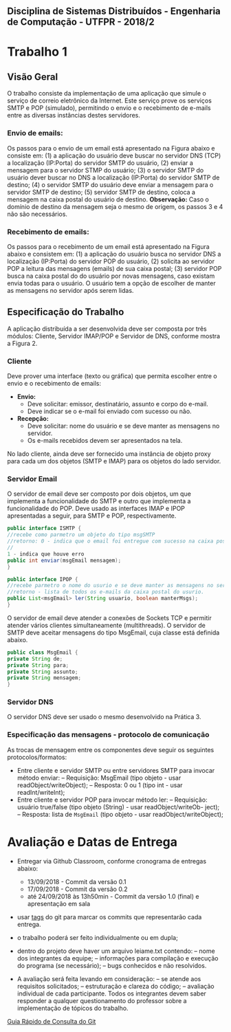 ## Disciplina de Sistemas Distribuídos - Engenharia de Computação - UTFPR - 2018/2
# Trabalho 1

## Visão Geral
O trabalho consiste da implementação de uma aplicação que simule o serviço de correio
eletrônico da Internet. Este serviço prove os serviços SMTP e POP (simulado), permitindo
o envio e o recebimento de e-mails entre as diversas instâncias destes servidores.

### Envio de emails:
Os passos para o envio de um email está apresentado na Figura abaixo e consiste em: (1) a aplicação do usuário deve buscar no servidor DNS (TCP) a localização (IP:Porta) do servidor SMTP do usuário, (2) enviar a mensagem para o servidor STMP do usuário; (3) o servidor SMTP do usuário dever buscar no DNS a localização (IP:Porta) do servidor SMTP de destino; (4) o servidor SMTP do usuário deve enviar a mensagem para o servidor SMTP de destino; (5) servidor SMTP de destino, coloca a mensagem na caixa postal do usuário de destino.
**Observação:** Caso o domı́nio de destino da mensagem seja o mesmo de origem, os passos 3 e 4 não são necessários.


### Recebimento de emails:
Os passos para o recebimento de um email está apresentado na Figura abaixo e consistem em: (1) a aplicação do usuário busca no servidor DNS a localização (IP:Porta) do servidor POP do usuário, (2) solicita ao servidor POP a leitura das mensagens (emails) de sua caixa postal; (3) servidor POP busca na caixa postal do do usuário por novas mensagens, caso existam envia todas para o usuário. O usuário tem a opção de escolher de manter as mensagens no servidor após serem lidas.

## Especificação do Trabalho
A aplicação distribuı́da a ser desenvolvida deve ser composta por três módulos: Cliente, Servidor
IMAP/POP e Servidor de DNS, conforme mostra a Figura 2.

### Cliente
Deve prover uma interface (texto ou gráfica) que permita escolher entre o envio e o recebimento de emails:
* **Envio:** 
    - Deve solicitar: emissor, destinatário, assunto e corpo do e-mail.
    - Deve indicar se o e-mail foi enviado com sucesso ou não.
* **Recepção:**
    - Deve solicitar: nome do usuário e se deve manter as mensagens no servidor.
    - Os e-mails recebidos devem ser apresentados na tela.

No lado cliente, ainda deve ser fornecido uma instância de objeto proxy para cada um dos objetos (SMTP e IMAP) para os objetos do lado servidor. 

### Servidor Email
O servidor de email deve ser composto por dois objetos, um que implementa a funcionalidade do SMTP e outro que implementa a funcionalidade do POP. Deve usado as interfaces IMAP e IPOP apresentadas a seguir, para SMTP e POP, respectivamente. 


```java
public interface ISMTP {
//recebe como parmetro um objeto do tipo msgSMTP
//retorno: 0 - indica que o email foi entregue com sucesso na caixa postal do usurio
//
1 - indica que houve erro
public int enviar(msgEmail mensagem);
}

public interface IPOP {
//recebe parmetro o nome do usurio e se deve manter as mensagens no servidor.
//retorno - lista de todos os e-mails da caixa postal do usurio.
public List<msgEmail> ler(String usuario, boolean manterMsgs);
}
```
O servidor de email deve atender a conexões de Sockets TCP e permitir atender vários clientes simultaneamente (multithreads). O servidor de SMTP deve aceitar mensagens do tipo MsgEmail, cuja classe está definida abaixo.


```java
public class MsgEmail {
private String de;
private String para;
private String assunto;
private String mensagem;
}
```
### Servidor DNS
O servidor DNS deve ser usado o mesmo desenvolvido na Prática 3.

### Especificação das mensagens - protocolo de comunicação
As trocas de mensagem entre os componentes deve seguir os seguintes protocolos/formatos:
* Entre cliente e servidor SMTP ou entre servidores SMTP para invocar método enviar:
  – Requisição: MsgEmail (tipo objeto - usar readObject/writeObject);
  – Resposta: 0 ou 1 (tipo int - usar readInt/writeInt);
* Entre cliente e servidor POP para invocar método ler:
  – Requisição: usuário true/false (tipo objeto (String) - usar readObject/writeOb-
ject);
  – Resposta: lista de `MsgEmail` (tipo objeto - usar readObject/writeObject);
  
# Avaliação e Datas de Entrega
* Entregar via Github Classroom, conforme cronograma de entregas abaixo:
  - 13/09/2018 - Commit da versão 0.1
  - 17/09/2018 - Commit da versão 0.2
  - até 24/09/2018 às 13h50min - Commit da versão 1.0 (final) e apresentação em sala
* usar [tags](https://git-scm.com/book/pt-br/v1/Git-Essencial-Tagging) do git para marcar
os commits que representarão cada entrega.
* o trabalho poderá ser feito individualmente ou em dupla;
* dentro do projeto deve haver um arquivo leiame.txt contendo:
  – nome dos integrantes da equipe;
  – informações para compilação e execução do programa (se necessário);
  – bugs conhecidos e não resolvidos.
  
* A avaliação será feita levando em consideração:
  – se atende aos requisitos solicitados;
  – estruturação e clareza do código;
  – avaliação individual de cada participante. Todos os integrantes devem saber responder a qualquer questionamento do professor sobre a implementação de tópicos do trabalho.
  
 [Guia Rápido de Consulta do Git](https://services.github.com/on-demand/downloads/pt_BR/github-git-cheat-sheet.pdf) 



  
  
